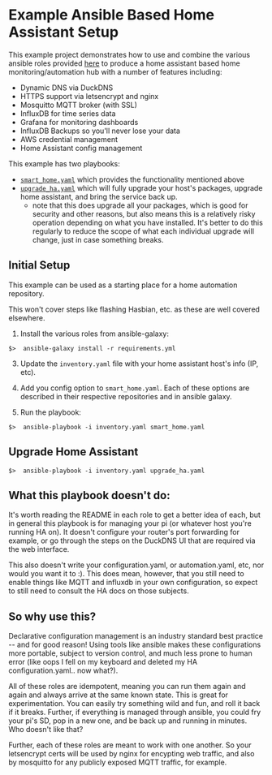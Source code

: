 # Example Ansible Based Home Assistant Setup

This example project demonstrates how to use and combine the various ansible roles provided [here](https://galaxy.ansible.com/mpataki) to produce a home assistant based home monitoring/automation hub with a number of features including:
- Dynamic DNS via DuckDNS
- HTTPS support via letsencrypt and nginx
- Mosquitto MQTT broker (with SSL)
- InfluxDB for time series data
- Grafana for monitoring dashboards
- InfluxDB Backups so you'll never lose your data
- AWS credential management
- Home Assistant config management

This example has two playbooks:
- [`smart_home.yaml`](smart_home.yaml) which provides the functionality mentioned above
- [`upgrade_ha.yaml`](upgrade_ha.yaml) which will fully upgrade your host's packages, upgrade home assistant, and bring the service back up.
  - note that this does upgrade all your packages, which is good for security and other reasons, but also means this is a relatively risky operation depending on what you have installed. It's better to do this regularly to reduce the scope of what each individual upgrade will change, just in case something breaks.

## Initial Setup

This example can be used as a starting place for a home automation repository.

This won't cover steps like flashing Hasbian, etc. as these are well covered elsewhere.

1. Install the various roles from ansible-galaxy:

```
$>  ansible-galaxy install -r requirements.yml

```

3. Update the `inventory.yaml` file with your home assistant host's info (IP, etc).

2. Add you config option to `smart_home.yaml`. Each of these options are described in their respective repositories and in ansible galaxy.

3. Run the playbook:

```
$>  ansible-playbook -i inventory.yaml smart_home.yaml
```

## Upgrade Home Assistant

```
$>  ansible-playbook -i inventory.yaml upgrade_ha.yaml
```

## What this playbook doesn't do:

It's worth reading the README in each role to get a better idea of each, but in general this playbook is for managing your pi (or whatever host you're running HA on). It doesn't configure your router's port forwarding for example, or go through the steps on the DuckDNS UI that are required via the web interface.

This also doesn't write your configuration.yaml, or automation.yaml, etc, nor would you want it to :). This does mean, however, that you still need to enable things like MQTT and influxdb in your own configuration, so expect to still need to consult the HA docs on those subjects.

## So why use this?

Declarative configuration management is an industry standard best practice -- and for good reason! Using tools like ansible makes these configurations more portable, subject to version control, and much less prone to human error (like oops I fell on my keyboard and deleted my HA configuration.yaml.. now what?).

All of these roles are idempotent, meaning you can run them again and again and always arrive at the same known state. This is great for experimentation. You can easily try something wild and fun, and roll it back if it breaks. Further, if everything is managed through ansible, you could fry your pi's SD, pop in a new one, and be back up and running in minutes. Who doesn't like that?

Further, each of these roles are meant to work with one another. So your letsencrypt certs will be used by nginx for encypting web traffic, and also by mosquitto for any publicly exposed MQTT traffic, for example.
